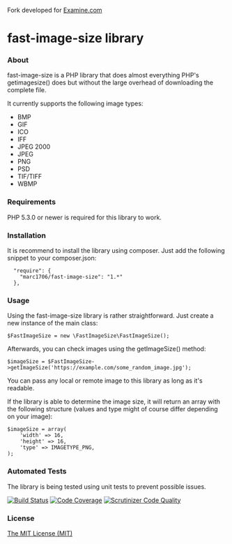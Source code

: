 Fork developed for [Examine.com](https://examine.com)

# fast-image-size library

### About

fast-image-size is a PHP library that does almost everything PHP's getimagesize() does but without the large overhead of downloading the complete file.

It currently supports the following image types:

* BMP
* GIF
* ICO
* IFF
* JPEG 2000
* JPEG
* PNG
* PSD
* TIF/TIFF
* WBMP

### Requirements

PHP 5.3.0 or newer is required for this library to work.

### Installation

It is recommend to install the library using composer.
Just add the following snippet to your composer.json:
```
  "require": {
    "marc1706/fast-image-size": "1.*"
  },
```

### Usage

Using the fast-image-size library is rather straightforward. Just create a new instance of the main class:
```
$FastImageSize = new \FastImageSize\FastImageSize();
```

Afterwards, you can check images using the getImageSize() method:
```
$imageSize = $FastImageSize->getImageSize('https://example.com/some_random_image.jpg');
```

You can pass any local or remote image to this library as long as it's readable.

If the library is able to determine the image size, it will return an array with the following structure (values and type might of course differ depending on your image):
```
$imageSize = array(
	'width' => 16,
	'height' => 16,
	'type' => IMAGETYPE_PNG,
);
```

### Automated Tests

The library is being tested using unit tests to prevent possible issues.

[![Build Status](https://travis-ci.org/marc1706/fast-image-size.svg?branch=master)](https://travis-ci.org/marc1706/fast-image-size)
[![Code Coverage](https://scrutinizer-ci.com/g/marc1706/fast-image-size/badges/coverage.png?b=master)](https://scrutinizer-ci.com/g/marc1706/fast-image-size/?branch=master)
[![Scrutinizer Code Quality](https://scrutinizer-ci.com/g/marc1706/fast-image-size/badges/quality-score.png?b=master)](https://scrutinizer-ci.com/g/marc1706/fast-image-size/?branch=master)

### License

[The MIT License (MIT)](http://opensource.org/licenses/MIT)
